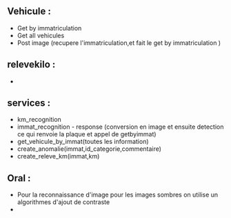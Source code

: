 ## Vehicule :

- Get by immatriculation
- Get all vehicules
- Post image (recupere l'immatriculation,et fait le get by immatriculation )
## relevekilo : 

- 


## services : 
- km_recognition
- immat_recognition - response (conversion en image et ensuite detection ce qui renvoie la plaque et appel de getbyimmat)
- get_vehicule_by_immat(toutes les information)
- create_anomalie(immat,id_categorie,commentaire) 
- create_releve_km(immat,km)


## Oral : 

- Pour la reconnaissance d'image pour les images sombres on utilise un algorithmes d'ajout de contraste 
- 